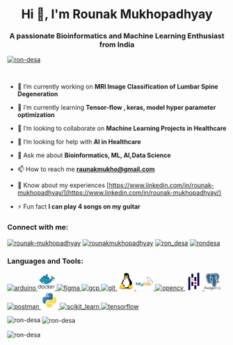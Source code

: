 <h1 align="center">Hi 👋, I'm Rounak Mukhopadhyay</h1>
<h3 align="center">A passionate Bioinformatics and Machine Learning Enthusiast from India</h3>

<p align="left"> <a href="https://github.com/ryo-ma/github-profile-trophy"><img src="https://github-profile-trophy.vercel.app/?username=ron-desa" alt="ron-desa" /></a> </p>

<p align="left"> <a href="https://twitter.com/" target="blank"><img src="https://img.shields.io/twitter/follow/?logo=twitter&style=for-the-badge" alt="" /></a> </p>

- 🔭 I’m currently working on **MRI Image Classification of Lumbar Spine Degeneration**

- 🌱 I’m currently learning **Tensor-flow , keras, model hyper parameter optimization**

- 👯 I’m looking to collaborate on **Machine Learning Projects in Healthcare**

- 🤝 I’m looking for help with **AI in Healthcare**

- 💬 Ask me about **Bioinformatics, ML, AI,Data Science**

- 📫 How to reach me **raunakmukho@gmail.com**

- 📄 Know about my experiences [https://www.linkedin.com/in/rounak-mukhopadhyay/](https://www.linkedin.com/in/rounak-mukhopadhyay/)

- ⚡ Fun fact **I can play 4 songs on my guitar**

<h3 align="left">Connect with me:</h3>
<p align="left">
<a href="https://linkedin.com/in/rounak-mukhopadhyay" target="blank"><img align="center" src="https://raw.githubusercontent.com/rahuldkjain/github-profile-readme-generator/master/src/images/icons/Social/linked-in-alt.svg" alt="rounak-mukhopadhyay" height="30" width="40" /></a>
<a href="https://kaggle.com/rounakmukhopadhyay" target="blank"><img align="center" src="https://raw.githubusercontent.com/rahuldkjain/github-profile-readme-generator/master/src/images/icons/Social/kaggle.svg" alt="rounakmukhopadhyay" height="30" width="40" /></a>
<a href="https://www.codechef.com/users/ron_desa" target="blank"><img align="center" src="https://cdn.jsdelivr.net/npm/simple-icons@3.1.0/icons/codechef.svg" alt="ron_desa" height="30" width="40" /></a>
<a href="https://auth.geeksforgeeks.org/user/rondesa" target="blank"><img align="center" src="https://raw.githubusercontent.com/rahuldkjain/github-profile-readme-generator/master/src/images/icons/Social/geeks-for-geeks.svg" alt="rondesa" height="30" width="40" /></a>
</p>

<h3 align="left">Languages and Tools:</h3>
<p align="left"> <a href="https://www.arduino.cc/" target="_blank" rel="noreferrer"> <img src="https://cdn.worldvectorlogo.com/logos/arduino-1.svg" alt="arduino" width="40" height="40"/> </a> <a href="https://www.docker.com/" target="_blank" rel="noreferrer"> <img src="https://raw.githubusercontent.com/devicons/devicon/master/icons/docker/docker-original-wordmark.svg" alt="docker" width="40" height="40"/> </a> <a href="https://www.figma.com/" target="_blank" rel="noreferrer"> <img src="https://www.vectorlogo.zone/logos/figma/figma-icon.svg" alt="figma" width="40" height="40"/> </a> <a href="https://cloud.google.com" target="_blank" rel="noreferrer"> <img src="https://www.vectorlogo.zone/logos/google_cloud/google_cloud-icon.svg" alt="gcp" width="40" height="40"/> </a> <a href="https://git-scm.com/" target="_blank" rel="noreferrer"> <img src="https://www.vectorlogo.zone/logos/git-scm/git-scm-icon.svg" alt="git" width="40" height="40"/> </a> <a href="https://www.linux.org/" target="_blank" rel="noreferrer"> <img src="https://raw.githubusercontent.com/devicons/devicon/master/icons/linux/linux-original.svg" alt="linux" width="40" height="40"/> </a> <a href="https://www.mysql.com/" target="_blank" rel="noreferrer"> <img src="https://raw.githubusercontent.com/devicons/devicon/master/icons/mysql/mysql-original-wordmark.svg" alt="mysql" width="40" height="40"/> </a> <a href="https://opencv.org/" target="_blank" rel="noreferrer"> <img src="https://www.vectorlogo.zone/logos/opencv/opencv-icon.svg" alt="opencv" width="40" height="40"/> </a> <a href="https://pandas.pydata.org/" target="_blank" rel="noreferrer"> <img src="https://raw.githubusercontent.com/devicons/devicon/2ae2a900d2f041da66e950e4d48052658d850630/icons/pandas/pandas-original.svg" alt="pandas" width="40" height="40"/> </a> <a href="https://www.postgresql.org" target="_blank" rel="noreferrer"> <img src="https://raw.githubusercontent.com/devicons/devicon/master/icons/postgresql/postgresql-original-wordmark.svg" alt="postgresql" width="40" height="40"/> </a> <a href="https://postman.com" target="_blank" rel="noreferrer"> <img src="https://www.vectorlogo.zone/logos/getpostman/getpostman-icon.svg" alt="postman" width="40" height="40"/> </a> <a href="https://www.python.org" target="_blank" rel="noreferrer"> <img src="https://raw.githubusercontent.com/devicons/devicon/master/icons/python/python-original.svg" alt="python" width="40" height="40"/> </a> <a href="https://scikit-learn.org/" target="_blank" rel="noreferrer"> <img src="https://upload.wikimedia.org/wikipedia/commons/0/05/Scikit_learn_logo_small.svg" alt="scikit_learn" width="40" height="40"/> </a> <a href="https://www.tensorflow.org" target="_blank" rel="noreferrer"> <img src="https://www.vectorlogo.zone/logos/tensorflow/tensorflow-icon.svg" alt="tensorflow" width="40" height="40"/> </a> </p>

<p><img align="left" src="https://github-readme-stats.vercel.app/api/top-langs?username=ron-desa&show_icons=true&locale=en&layout=compact" alt="ron-desa" /></p>

<p>&nbsp;<img align="center" src="https://github-readme-stats.vercel.app/api?username=ron-desa&show_icons=true&locale=en" alt="ron-desa" /></p>

<p><img align="center" src="https://github-readme-streak-stats.herokuapp.com/?user=ron-desa&" alt="ron-desa" /></p>
